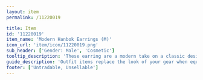 ```yaml
---
layout: item
permalink: /11220019

title: Item
id: '11220019'
item_name: 'Modern Hanbok Earrings (M)'
icon_url: 'item/icon/11220019.png'
sub_header: ['Gender: Male', 'Cosmetic']
tooltip_description: 'These earring are a modern take on a classic design.'
guide_description: 'Outfit items replace the look of your gear when equipped.'
footer: ['Untradable, Unsellable']
---
```

